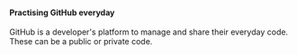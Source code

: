 #### Practising GitHub everyday

GitHub is a developer's platform to manage and share their everyday code. These can be a public or private code.

